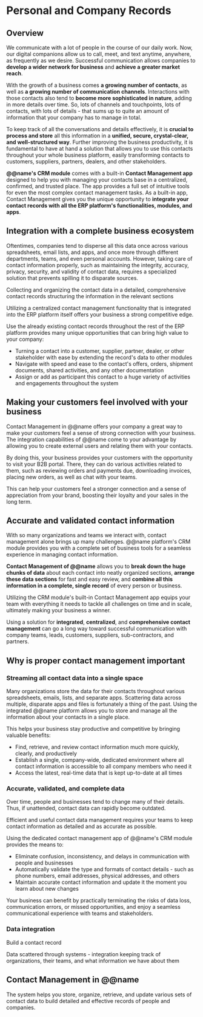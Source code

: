 # Personal and Company Records

## Overview

We communicate with a lot of people in the course of our daily work. 
Now, our digital companions allow us to call, meet, and text anytime, anywhere, as frequently as we desire. 
Successful communication allows companies to **develop a wider network for business** and **achieve a greater market reach**.  

With the growth of a business comes **a growing number of contacts**, as well as **a growing number of communication channels**. 
Interactions with those contacts also tend to **become more sophisticated in nature**, adding in more details over time. 
So, lots of channels and touchpoints, lots of contacts, with lots of details - that sums up to quite an amount of information that your company has to manage in total.  

To keep track of all the conversations and details effectively, it is **crucial to process and store** all this information in a **unified, secure, crystal-clear, and well-structured way**. 
Further improving the business productivity, it is fundamental to have at hand a solution that allows you to use this contacts throughout your whole business platform, easily transforming contacts to customers, suppliers, partners, dealers, and other stakeholders.  

**@@name's CRM module** comes with a built-in **Contact Management app** designed to help you with managing your contacts base in a centralized, confirmed, and trusted place. 
The app provides a full set of intuitive tools for even the most complex contact management tasks. 
As a built-in app, Contact Management gives you the unique opportunity to **integrate your contact records with all the ERP platform's functionalities, modules, and apps**.  

## Integration with a complete business ecosystem

Oftentimes, companies tend to disperse all this data once across various spreadsheets, email lists, and apps, and once more through different departments, teams, and even personal accounts. 
However, taking care of contact information properly, such as maintaining the integrity, accuracy, privacy, security, and validity of contact data, requires a specialized solution that prevents spilling it to disparate sources.  



Collecting and organizing the contact data in a detailed, comprehensive contact records structuring the information in the relevant sections 



Utilizing a centralized contact management functionality that is integrated into the ERP platform itself offers your business a strong competitive edge.  

Use the already existing contact records throughout the rest of the ERP platform provides many unique opportunities that can bring high value to your company:  

* Turning a contact into a customer, supplier, partner, dealer, or other stakeholder with ease by extending the record's data to other modules 
* Navigate with speed and ease to the contact's offers, orders, shipment documents, shared activities, and any other documentation 
* Assign or add as participant this contact to a huge variety of activities and engagements throughout the system

## Making your customers feel involved with your business

Contact Management in @@name offers your company a great way to make your customers feel a sense of strong connection with your business. 
The integration capabilities of @@name come to your advantage by allowing you to create external users and relating them with your contacts.  

By doing this, your business provides your customers with the opportunity to visit your B2B portal. 
There, they can do various activities related to them, such as reviewing orders and payments due, downloading invoices, placing new orders, as well as chat with your teams.  

This can help your customers feel a stronger connection and a sense of appreciation from your brand, boosting their loyalty and your sales in the long term.  

## Accurate and validated contact information



With so many organizations and teams we interact with, contact management alone brings up many challenges. 
@@name platform's CRM module provides you with a complete set of business tools for a seamless experience in managing contact information.  

**Contact Management of @@name** allows you to **break down the huge chunks of data** about each contact into neatly organized sections, **arrange these data sections** for fast and easy review, and **combine all this information in a complete, single record** of every person or business.  

Utilizing the CRM module's built-in Contact Management app equips your team with everything it needs to tackle all challenges on time and in scale, ultimately making your business a winner.  

Using a solution for **integrated**, **centralized**, and **comprehensive contact management** can go a long way toward successful communication with company teams, leads, customers, suppliers, sub-contractors, and partners.  



## Why is proper contact management important

### Streaming all contact data into a single space

Many organizations store the data for their contacts throughout various spreadsheets, emails, lists, and separate apps. 
Scattering data across multiple, disparate apps and files is fortunately a thing of the past. 
Using the integrated @@name platform allows you to store and manage all the information about your contacts in a single place.  

This helps your business stay productive and competitive by bringing valuable benefits:  

* Find, retrieve, and review contact information much more quickly, clearly, and productively 
* Establish a single, company-wide, dedicated environment where all contact information is accessible to all company members who need it 
* Access the latest, real-time data that is kept up-to-date at all times

### Accurate, validated, and complete data

Over time, people and businesses tend to change many of their details. 
Thus, if unattended, contact data can rapidly become outdated. 

Efficient and useful contact data management requires your teams to keep contact information as detailed and as accurate as possible. 

Using the dedicated contact management app of @@name's CRM module provides the means to:  

* Eliminate confusion, inconsistency, and delays in communication with people and businesses 
* Automatically validate the type and formats of contact details - such as phone numbers, email addresses, physical addresses, and others 
* Maintain accurate contact information and update it the moment you learn about new changes 

Your business can benefit by practically terminating the risks of data loss, communication errors, or missed opportunities, and enjoy a seamless communicational experience with teams and stakeholders.  

### Data integration

Build a contact record

Data scattered through systems - integration
keeping track of organizations, their teams, and what information we have about them

## Contact Management in @@name





The system helps you store, organize, retrieve, and update various sets of contact data to build detailed and effective records of people and companies.  
